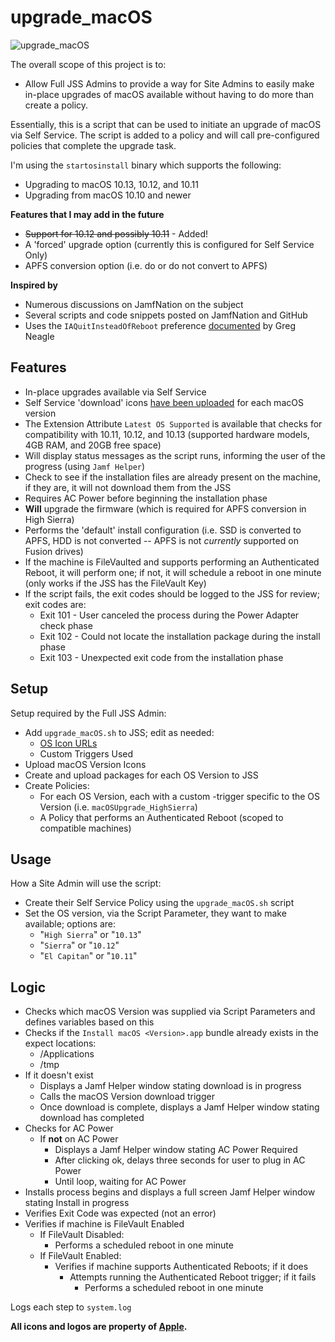 # upgrade_macOS

![upgrade_macOS](https://github.com/MLBZ521/upgrade_macOS/blob/master/images/upgrade_macOS.png "upgrade_macOS icon")

The overall scope of this project is to:
  * Allow Full JSS Admins to provide a way for Site Admins to easily make in-place upgrades of macOS available without having to do more than create a policy.

Essentially, this is a script that can be used to initiate an upgrade of macOS via Self Service.  The script is added to a policy and will call pre-configured policies that complete the upgrade task.  

I'm using the `startosinstall` binary which supports the following:
  * Upgrading to macOS 10.13, 10.12, and 10.11
  * Upgrading from macOS 10.10 and newer


**Features that I may add in the future**
  * ~~Support for 10.12 and possibly 10.11~~ - Added!
  * A 'forced' upgrade option (currently this is configured for Self Service Only)
  * APFS conversion option (i.e. do or do not convert to APFS)


**Inspired by**
  * Numerous discussions on JamfNation on the subject
  * Several scripts and code snippets posted on JamfNation and GitHub
  * Uses the `IAQuitInsteadOfReboot` preference [documented](https://github.com/munki/munki/blob/master/code/client/munkilib/osinstaller.py) by Greg Neagle


## Features ##

  * In-place upgrades available via Self Service
  * Self Service 'download' icons [have been uploaded](https://github.com/MLBZ521/upgrade_macOS/tree/master/images/) for each macOS version
  * The Extension Attribute `Latest OS Supported` is available that checks for compatibility with 10.11, 10.12, and 10.13 (supported hardware models, 4GB RAM, and 20GB free space)
  * Will display status messages as the script runs, informing the user of the progress (using `Jamf Helper`)
  * Check to see if the installation files are already present on the machine, if they are, it will not download them from the JSS
  * Requires AC Power before beginning the installation phase
  * **Will** upgrade the firmware (which is required for APFS conversion in High Sierra)
  * Performs the 'default' install configuration (i.e.  SSD is converted to APFS, HDD is not converted -- APFS is not *currently* supported on Fusion drives)
  * If the machine is FileVaulted and supports performing an Authenticated Reboot, it will perform one; if not, it will schedule a reboot in one minute (only works if the JSS has the FileVault Key)
  * If the script fails, the exit codes should be logged to the JSS for review; exit codes are:
    * Exit 101 - User canceled the process during the Power Adapter check phase
    * Exit 102 - Could not locate the installation package during the install phase
    * Exit 103 - Unexpected exit code from the installation phase


## Setup ##

Setup required by the Full JSS Admin:
  * Add `upgrade_macOS.sh` to JSS; edit as needed:
    * [OS Icon URLs](https://github.com/MLBZ521/upgrade_macOS/tree/master/images/)
    * Custom Triggers Used
  * Upload macOS Version Icons
  * Create and upload packages for each OS Version to JSS
  * Create Policies:
    * For each OS Version, each with a custom -trigger specific to the OS Version (i.e. `macOSUpgrade_HighSierra`)
    * A Policy that performs an Authenticated Reboot (scoped to compatible machines)


## Usage ##

How a Site Admin will use the script:
  * Create their Self Service Policy using the `upgrade_macOS.sh` script
  * Set the OS version, via the Script Parameter, they want to make available; options are:
    * "`High Sierra`" or "`10.13`"
    * "`Sierra`" or "`10.12`"
    * "`El Capitan`" or "`10.11`"


## Logic ##

  * Checks which macOS Version was supplied via Script Parameters and defines variables based on this
  * Checks if the `Install macOS <Version>.app` bundle already exists in the expect locations:
    * /Applications
    * /tmp
  * If it doesn't exist
    * Displays a Jamf Helper window stating download is in progress
    * Calls the macOS Version download trigger
    * Once download is complete, displays a Jamf Helper window stating download has completed
  * Checks for AC Power
    * If **not** on AC Power
      * Displays a Jamf Helper window stating AC Power Required
      * After clicking ok, delays three seconds for user to plug in AC Power
      * Until loop, waiting for AC Power
  * Installs process begins and displays a full screen Jamf Helper window stating Install in progress
  * Verifies Exit Code was expected (not an error)
  * Verifies if machine is FileVault Enabled
    * If FileVault Disabled:
      * Performs a scheduled reboot in one minute
    * If FileVault Enabled:
      * Verifies if machine supports Authenticated Reboots; if it does
        * Attempts running the Authenticated Reboot trigger; if it fails
          * Performs a scheduled reboot in one minute 

Logs each step to `system.log`


**All icons and logos are property of [Apple](www.apple.com).**
